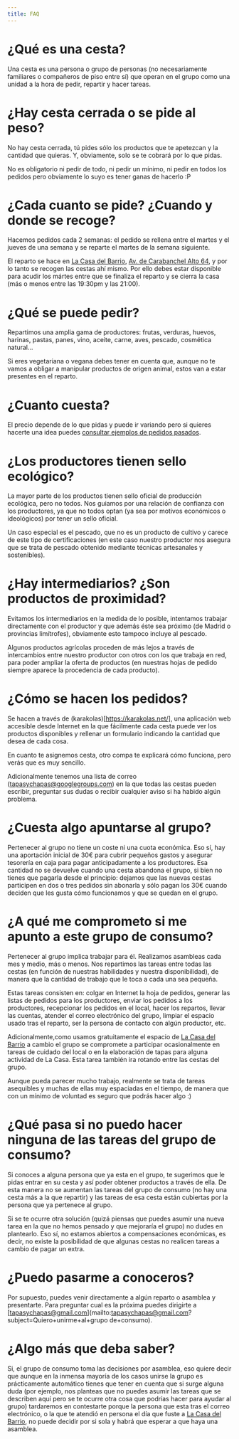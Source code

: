 ```yaml
---
title: FAQ
---
```


# ¿Qué es una cesta?

Una cesta es una persona o grupo de personas (no necesariamente familiares o compañeros de piso entre sí) que operan en el grupo como una unidad a la hora de pedir, repartir y hacer tareas.

# ¿Hay cesta cerrada o se pide al peso?

No hay cesta cerrada, tú pides sólo los productos que te apetezcan y la cantidad que quieras. Y, obviamente, solo se te cobrará por lo que pidas.

No es obligatorio ni pedir de todo, ni pedir un mínimo, ni pedir en todos los pedidos pero obviamente lo suyo es tener ganas de hacerlo :P

# ¿Cada cuanto se pide? ¿Cuando y donde se recoge?

Hacemos pedidos cada 2 semanas: el pedido se rellena entre el martes y el jueves de una semana y se reparte el martes de la semana siguiente.

El reparto se hace en [La Casa del Barrio](http://casadelbarriocarabanchel.es/), [Av. de Carabanchel Alto 64](https://www.google.es/maps/place/Av.+de+Carabanchel+Alto,+64,+28044+Madrid), y por lo tanto se recogen las cestas ahí mismo. Por ello debes estar disponible para acudir los mártes entre que se finaliza el reparto y se cierra la casa (más o menos entre las 19:30pm y las 21:00).

# ¿Qué se puede pedir?

Repartimos una amplia gama de productores: frutas, verduras, huevos, harinas, pastas, panes, vino, aceite, carne, aves, pescado, cosmética natural...

Si eres vegetariana o vegana debes tener en cuenta que, aunque no te vamos a obligar a manipular productos de origen animal, estos van a estar presentes en el reparto.

# ¿Cuanto cuesta?

El precio depende de lo que pidas y puede ir variando pero si quieres hacerte una idea puedes [consultar ejemplos de pedidos pasados](#).

# ¿Los productores tienen sello ecológico?

La mayor parte de los productos tienen sello oficial de producción ecológica, pero no todos. Nos guiamos por una relación de confianza con los productores, ya que no todos optan (ya sea por motivos económicos o ideológicos) por tener un sello oficial.

Un caso especial es el pescado, que no es un producto de cultivo y carece de este tipo de certificaciones (en este caso nuestro productor nos asegura que se trata de pescado obtenido mediante técnicas artesanales y sostenibles).

# ¿Hay intermediarios? ¿Son productos de proximidad?

Evitamos los intermediarios en la medida de lo posible, intentamos trabajar directamente con el productor y que además éste sea próximo (de Madrid o provincias limítrofes), obviamente esto tampoco incluye al pescado.

Algunos productos agrícolas proceden de más lejos a través de intercambios entre nuestro productor con otros con los que trabaja en red, para poder ampliar la oferta de productos (en nuestras hojas de pedido siempre aparece la procedencia de cada producto).

# ¿Cómo se hacen los pedidos?

Se hacen a través de (karakolas)[https://karakolas.net/], una aplicación web accesible desde Internet en la que fácilmente cada cesta puede ver los productos disponibles y rellenar un formulario indicando la cantidad que desea de cada cosa.

En cuanto te asignemos cesta, otro compa te explicará cómo funciona, pero verás que es muy sencillo.

Adicionalmente tenemos una lista de correo ([tapasychapas@googlegroups.com](mailto:tapasychapas+subscribe@googlegroups.com?subjet=Solicito+suscribirme+a+esta+lista)) en la que todas las cestas pueden escribir, preguntar sus dudas o recibir cualquier aviso si ha habido algún problema.

# ¿Cuesta algo apuntarse al grupo?

Pertenecer al grupo no tiene un coste ni una cuota económica. Eso sí, hay una aportación inicial de 30€ para cubrir pequeños gastos y asegurar tesorería en caja para pagar anticipadamente a los productores. Esa cantidad no se devuelve cuando una cesta abandona el grupo, si bien no tienes que pagarla desde el principio: dejamos que las nuevas cestas participen en dos o tres pedidos sin abonarla y sólo pagan los 30€ cuando deciden que les gusta cómo funcionamos y que se quedan en el grupo.

# ¿A qué me comprometo si me apunto a este grupo de consumo?

Pertenecer al grupo implica trabajar para él. Realizamos asambleas cada mes y medio, más o menos. Nos repartimos las tareas entre todas las cestas (en función de nuestras habilidades y nuestra disponibilidad), de manera que la cantidad de trabajo que le toca a cada una sea pequeña.

Estas tareas consisten en: colgar en Internet la hoja de pedidos, generar las listas de pedidos para los productores, enviar los pedidos a los productores, recepcionar los pedidos en el local, hacer los repartos, llevar las cuentas, atender el correo electrónico del grupo, limpiar el espacio usado tras el reparto, ser la persona de contacto con algún productor, etc.

Adicionalmente,como usamos gratuitamente el espacio de [La Casa del Barrio](http://casadelbarriocarabanchel.es/) a cambio el grupo se compromete a participar ocasionalmente en tareas de cuidado del local o en la elaboración de tapas para alguna actividad de La Casa. Esta tarea también ira rotando entre las cestas del grupo.

Aunque pueda parecer mucho trabajo, realmente se trata de tareas asequibles y muchas de ellas muy espaciadas en el tiempo, de manera que con un mínimo de voluntad es seguro que podrás hacer algo :)

# ¿Qué pasa si no puedo hacer ninguna de las tareas del grupo de consumo?

Si conoces a alguna persona que ya esta en el grupo, te sugerimos que le pidas entrar en su cesta y así poder obtener productos a través de ella. De esta manera no se aumentan las tareas del grupo de consumo (no hay una cesta más a la que repartir) y las tareas de esa cesta están cubiertas por la persona que ya pertenece al grupo.

Si se te ocurre otra solución (quizá piensas que puedes asumir una nueva tarea en la que no hemos pensado y que mejoraría el grupo) no dudes en plantearlo. Eso sí, no estamos abiertos a compensaciones económicas, es decir, no existe la posibilidad de que algunas cestas no realicen tareas a cambio de pagar un extra.

# ¿Puedo pasarme a conoceros?

Por supuesto, puedes venir directamente a algún reparto o asamblea y presentarte. Para preguntar cual es la próxima puedes dirigirte a [tapasychapas@gmail.com](mailto:tapasychapas@gmail.com?subject=Quiero+unirme+al+grupo de+consumo).

# ¿Algo más que deba saber?

Si, el grupo de consumo toma las decisiones por asamblea, eso quiere decir que aunque en la inmensa mayoría de los casos unirse la grupo es prácticamente automático tienes que tener en cuenta que si surge alguna duda (por ejemplo, nos planteas que no puedes asumir las tareas que se describen aquí pero se te ocurre otra cosa que podrías hacer para ayudar al grupo) tardaremos en contestarte porque la persona que esta tras el correo electrónico, o la que te atendió en persona el día que fuste a [La Casa del Barrio](http://casadelbarriocarabanchel.es/), no puede decidir por si sola y habrá que esperar a que haya una asamblea.
